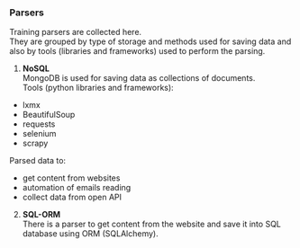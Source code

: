 ### Parsers
Training parsers are collected here. <br> 
They are grouped by type of storage and methods used for saving data and also by tools (libraries and frameworks) used to perform the parsing.

1. **NoSQL** <br>
MongoDB is used for saving data as collections of documents.<br>
Tools  (python libraries and frameworks):
- lxmx
- BeautifulSoup
- requests
- selenium
- scrapy

Parsed data to:
- get content from websites
- automation of emails reading
- collect data from open API

2. **SQL-ORM** <br>
There is a parser to get content from the website and save it into SQL database using ORM (SQLAlchemy).